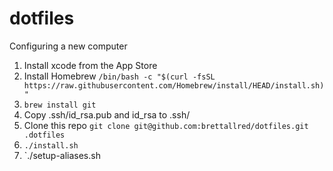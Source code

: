 # dotfiles

Configuring a new computer

1. Install xcode from the App Store
2. Install Homebrew `/bin/bash -c "$(curl -fsSL https://raw.githubusercontent.com/Homebrew/install/HEAD/install.sh)"`
3. `brew install git`
4. Copy .ssh/id_rsa.pub and id_rsa to .ssh/
5. Clone this repo `git clone git@github.com:brettallred/dotfiles.git .dotfiles`
6. `./install.sh`
7. `./setup-aliases.sh
